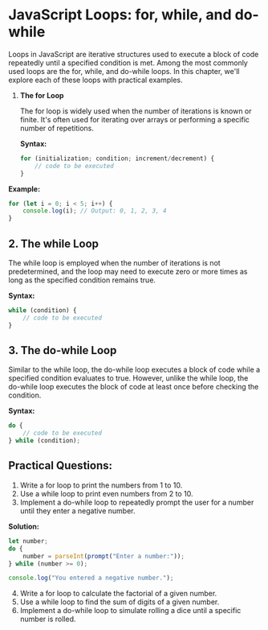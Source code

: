 # JavaScript Loops: for, while, and do-while

Loops in JavaScript are iterative structures used to execute a block of code repeatedly until a specified condition is met. Among the most commonly used loops are the for, while, and do-while loops. In this chapter, we'll explore each of these loops with practical examples.

1. **The for Loop**

   The for loop is widely used when the number of iterations is known or finite. It's often used for iterating over arrays or performing a specific number of repetitions.

   **Syntax:**

   ```javascript
   for (initialization; condition; increment/decrement) {
       // code to be executed
   }
   ```

  **Example:**
```javascript 
for (let i = 0; i < 5; i++) {
    console.log(i); // Output: 0, 1, 2, 3, 4
}
```


## 2. The while Loop

The while loop is employed when the number of iterations is not predetermined, and the loop may need to execute zero or more times as long as the specified condition remains true.

**Syntax:**
```javascript
while (condition) {
    // code to be executed
}
```




## 3. The do-while Loop

Similar to the while loop, the do-while loop executes a block of code while a specified condition evaluates to true. However, unlike the while loop, the do-while loop executes the block of code at least once before checking the condition.

**Syntax:**
```javascript
do {
    // code to be executed
} while (condition);
```

## Practical Questions:

1. Write a for loop to print the numbers from 1 to 10.
2. Use a while loop to print even numbers from 2 to 10.
3. Implement a do-while loop to repeatedly prompt the user for a number until they enter a negative number.

**Solution:**
```javascript
let number;
do {
    number = parseInt(prompt("Enter a number:"));
} while (number >= 0);

console.log("You entered a negative number.");
```

4. Write a for loop to calculate the factorial of a given number.
5. Use a while loop to find the sum of digits of a given number.
6. Implement a do-while loop to simulate rolling a dice until a specific number is rolled.